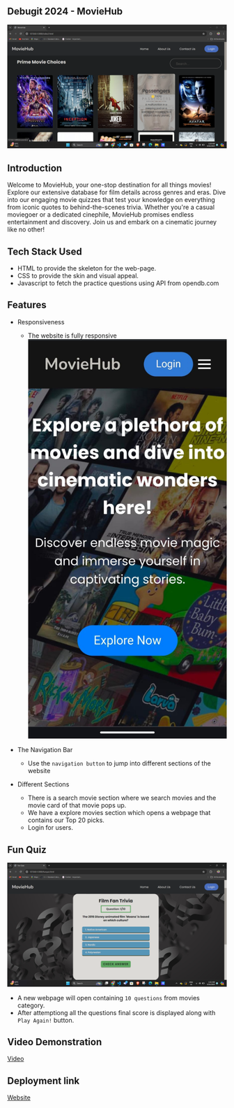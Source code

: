 ## Debugit 2024 - MovieHub
![Website Preview](Screenshot%20(17).png "MovieHub")

## Introduction
Welcome to MovieHub, your one-stop destination for all things movies! Explore our extensive database for film details across genres and eras. Dive into our engaging movie quizzes that test your knowledge on everything from iconic quotes to behind-the-scenes trivia. Whether you're a casual moviegoer or a dedicated cinephile, MovieHub promises endless entertainment and discovery. Join us and embark on a cinematic journey like no other!

## Tech Stack Used
  - HTML to provide the skeleton for the web-page.
  - CSS to provide the skin and visual appeal.
  - Javascript to fetch the practice questions using API from opendb.com

## Features
- Responsiveness
  - The website is fully responsive
![Website Preview](Responsive.jpg "Responsive on all screen sizes")
  
- The Navigation Bar
   - Use the `navigation button` to jump into different sections of the website
- Different Sections
   - There is a search movie section where we search movies and the movie card of that movie pops up.
   - We have a explore movies section which opens a webpage that contains our Top 20 picks.
   - Login for users.

## Fun Quiz
![Website Preview](Screenshot%20(18).png "Fun Quiz")
   - A new webpage will open containing `10 questions` from movies category.
   - After attemptiong all the questions final score is displayed along with `Play Again!` button.
  
## Video Demonstration
[Video](https://drive.google.com/file/d/1aAe8GVYakUlUgmHrMjwS3zomyAGASLls/view?usp=drive_link)

## Deployment link 
[Website](https://mockzeta.github.io/MovieHub/)